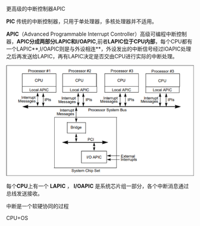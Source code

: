 更高级的中断控制器APIC 

**PIC** 传统的中断控制器，只用于单处理器，多核处理器并不适用。

**APIC**（Advanced Programmable Interrupt Controller）高级可编程中断控制器，**APIC分成两部分LAPIC和I/OAPIC**,前者**LAPIC位于CPU内部**，每个CPU都有一个LAPIC**,I/OAPIC则是与外设相连**，外设发出的中断信号经过IOAPIC处理之后再发送给LAPIC，再有LAPIC决定是否交由CPU进行实际的中断处理。

![image-20250606211007637](./assets/image-20250606211007637.png)

每个**CPU**上有一个 **LAPIC** ， **I/OAPIC** 是系统芯片组一部分，各个中断消息通过总线发送接收。



中断是一个软硬协同的过程

CPU+OS


